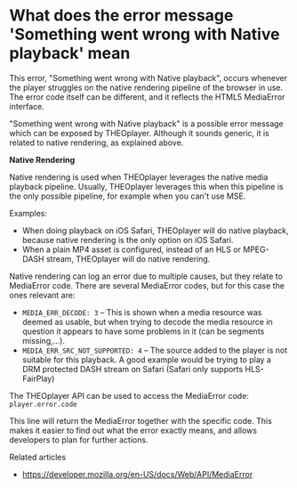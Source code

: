 # What does the error message 'Something went wrong with Native playback' mean

This error, "Something went wrong with Native playback", occurs whenever the player struggles on the native rendering pipeline of the browser in use. The error code itself can be different, and it reflects the HTML5 MediaError interface.

"Something went wrong with Native playback" is a possible error message which can be exposed by THEOplayer. Although it sounds generic, it is related to native rendering, as explained above.

**Native Rendering**

Native rendering is used when THEOplayer leverages the native media playback pipeline. Usually, THEOplayer leverages this when this pipeline is the only possible pipeline, for example when you can't use MSE.

Examples:

- When doing playback on iOS Safari, THEOplayer will do native playback, because native rendering is the only option on iOS Safari.
- When a plain MP4 asset is configured, instead of an HLS or MPEG-DASH stream, THEOplayer will do native rendering.

Native rendering can log an error due to multiple causes, but they relate to MediaError code. There are several MediaError codes, but for this case the ones relevant are:

- `MEDIA_ERR_DECODE: 3` – This is shown when a media resource was deemed as usable, but when trying to decode the media resource in question it appears to have some problems in it (can be segments missing,...).
- `MEDIA_ERR_SRC_NOT_SUPPORTED: 4` – The source added to the player is not suitable for this playback. A good example would be trying to play a DRM protected DASH stream on Safari (Safari only supports HLS-FairPlay)

The THEOplayer API can be used to access the MediaError code: `player.error.code`

This line will return the MediaError together with the specific code. This makes it easier to find out what the error exactly means, and allows developers to plan for further actions.

Related articles

- https://developer.mozilla.org/en-US/docs/Web/API/MediaError
